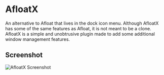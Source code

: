 # AfloatX
An alternative to Afloat that lives in the dock icon menu. Although AfloatX has some of the same features as Afloat, it is not meant to be a clone. AfloatX is a simple and unobtrusive plugin made to add some additional window management features.

## Screenshot
![AfloatX Screenshot](https://i.imgur.com/fEPgh9u.png)
